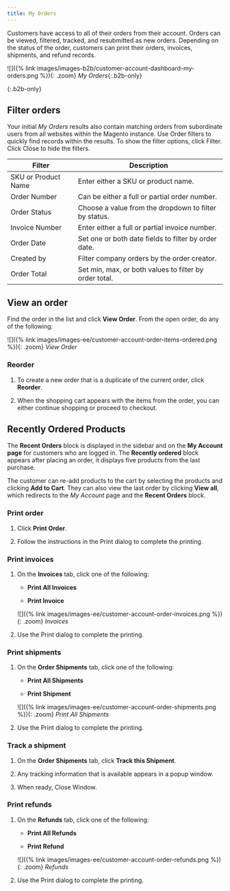 ```yaml
---
title: My Orders
---
```


Customers have access to all of their orders from their account. Orders can be viewed, filtered, tracked, and resubmitted as new orders. Depending on the status of the order, customers can print their orders, invoices, shipments, and refund records.

![]({% link images/images-b2b/customer-account-dashboard-my-orders.png %}){: .zoom}
_My Orders_{:.b2b-only}

{:.b2b-only}
## Filter orders

Your initial _My Orders_ results also contain matching orders from subordinate users from all websites within the Magento instance. Use Order filters to quickly find records within the results. To show the filter options, click <span class="btn">Filter</span>. Click <span class="btn">Close</span> to hide the filters.

| Filter | Description |
| -- | -- |
| SKU or Product Name | Enter either a SKU or product name. |
| Order Number | Can be either a full or partial order number. |
| Order Status | Choose a value from the dropdown to filter by status. |
| Invoice Number | Enter either a full or partial invoice number. |
| Order Date | Set one or both date fields to filter by order date. |
| Created by | Filter company orders by the order creator. |
| Order Total | Set min, max, or both values to filter by order total. |

## View an order

Find the order in the list and click **View Order**. From the open order, do any of the following:

![]({% link images/images-ee/customer-account-order-items-ordered.png %}){: .zoom}
_View Order_

### Reorder

1. To create a new order that is a duplicate of the current order, click **Reorder**.

1. When the shopping cart appears with the items from the order, you can either continue shopping or proceed to checkout.

## Recently Ordered Products

The **Recent Orders** block is displayed in the sidebar and on the **My Account page** for customers who are logged in. The **Recently ordered** block appears after placing an order, it displays five products from the last purchase.

The customer can re-add products to the cart by selecting the products and clicking **Add to Cart**. They can also view the last order by clicking **View all**, which redirects to the _My Account_ page and the **Recent Orders** block.

### Print order

1. Click **Print Order**.

1. Follow the instructions in the Print dialog to complete the printing.

### Print invoices

1. On the **Invoices** tab, click one of the following:

   - **Print All Invoices**

   - **Print Invoice**

   ![]({% link images/images-ee/customer-account-order-invoices.png %}){: .zoom}
   _Invoices_

1. Use the Print dialog to complete the printing.

### Print shipments

1. On the **Order Shipments** tab, click one of the following:

   - **Print All Shipments**

   - **Print Shipment**

   ![]({% link images/images-ee/customer-account-order-shipments.png %}){: .zoom}
   _Print All Shipments_

1. Use the Print dialog to complete the printing.

### Track a shipment

1. On the **Order Shipments** tab, click **Track this Shipment**.

1. Any tracking information that is available appears in a popup window.

1. When ready, <span class="btn">Close Window</span>.

### Print refunds

1. On the **Refunds** tab, click one of the following:

   - **Print All Refunds**

   - **Print Refund**

   ![]({% link images/images-ee/customer-account-order-refunds.png %}){: .zoom}
   _Refunds_

1. Use the Print dialog to complete the printing.
